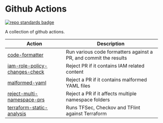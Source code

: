 # Github Actions

[![repo standards badge](https://img.shields.io/badge/dynamic/json?color=blue&style=for-the-badge&logo=github&label=MoJ%20Compliant&query=%24.result&url=https%3A%2F%2Foperations-engineering-reports.cloud-platform.service.justice.gov.uk%2Fapi%2Fv1%2Fcompliant_public_repositories%2Fgithub-actions)](https://operations-engineering-reports.cloud-platform.service.justice.gov.uk/public-github-repositories.html#github-actions "Link to report")

A collection of github actions.

<!-- markdownlint-disable MD013 -->

| Action                                                         | Description                                                      |
| -------------------------------------------------------------- | ---------------------------------------------------------------- |
| [code-formatter](code-formatter)                               | Run various code formatters against a PR, and commit the results |
| [iam-role-policy-changes-check](iam-role-policy-changes-check) | Reject PR if it contains IAM related content                     |
| [malformed-yaml](malformed-yaml)                               | Reject a PR if it contains malformed YAML files                  |
| [reject-multi-namespace-prs](reject-multi-namespace-prs)       | Reject a PR if it affects multiple namespace folders             |
| [terraform-static-analysis](terraform-static-analysis)         | Runs TFSec, Checkov and TFlint against Terraform                 |

<!-- markdownlint-enable MD013 -->

[conftest]: https://www.conftest.dev/
